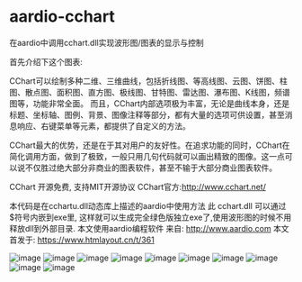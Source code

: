 # aardio-cchart
在aardio中调用cchart.dll实现波形图/图表的显示与控制

首先介绍下这个图表:

CChart可以绘制多种二维、三维曲线，包括折线图、等高线图、云图、饼图、柱图、散点图、面积图、直方图、极线图、甘特图、雷达图、瀑布图、K线图，频谱图等，功能非常全面。 而且，CChart内部选项极为丰富，无论是曲线本身，还是标题、坐标轴、图例、背景、图像注释等部分，都有大量的选项可供设置，甚至消息响应、右键菜单等元素，都提供了自定义的方法。

CChart最大的优势，还是在于其对用户的友好性。在追求功能的同时，CChart在简化调用方面，做到了极致，一般只用几句代码就可以画出精致的图像。这一点可以说不仅胜过绝大部分非商业的图表软件，甚至不输于大部分商业图表软件。

CChart 开源免费, 支持MIT开源协议
CChart官方:http://www.cchart.net/

本代码是在cchartu.dll动态库上描述的aardio中使用方法
此 cchart.dll 可以通过$符号内嵌到exe里, 这样就可以生成完全绿色版独立exe了,使用波形图的时候不用释放dll到外部目录.
本文使用aardio编程软件 来自: http://www.aardio.com
本文首发于: https://www.htmlayout.cn/t/361

![image](https://github.com/popde/aardio-cchart/blob/main/demoImg/1587217901210547.png)
![image](https://github.com/popde/aardio-cchart/blob/main/demoImg/1587263218990628.png)
![image](https://github.com/popde/aardio-cchart/blob/main/demoImg/1587263941629636.png)
![image](https://github.com/popde/aardio-cchart/blob/main/demoImg/1587265009475984.png)
![image](https://github.com/popde/aardio-cchart/blob/main/demoImg/1587267345736640.png)
![image](https://github.com/popde/aardio-cchart/blob/main/demoImg/1587269417405629.png)
![image](https://github.com/popde/aardio-cchart/blob/main/demoImg/1587270630889436.gif)
![image](https://github.com/popde/aardio-cchart/blob/main/demoImg/1587271260249639.png)
![image](https://github.com/popde/aardio-cchart/blob/main/demoImg/1587271410791941.png)
![image](https://github.com/popde/aardio-cchart/blob/main/demoImg/1587271963359662.png)
